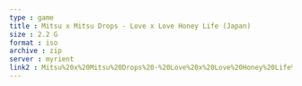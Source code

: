 ```yaml
---
type : game
title : Mitsu x Mitsu Drops - Love x Love Honey Life (Japan)
size : 2.2 G
format : iso
archive : zip
server : myrient
link2 : Mitsu%20x%20Mitsu%20Drops%20-%20Love%20x%20Love%20Honey%20Life%20%28Japan%29
---
```

